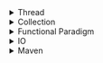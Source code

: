<details>
<summary>Thread</summary>

* Multithreading nima?
* Thread nima?
* Process nima?
* Thread va process orasidagi farq?
* Javada thread bilan qanday ishlaymiz?
* Javada process bilan qanday ishlaymiz
* Thread clasining run() va start() mehodlari o'rtasidagi farqlar?
* Javada Runnable va Callable o'rtasidagi farq?
* Volatile keyvordi nima vazifani bajaradi?
* Thread-safety nima va qanday?
* Race-condition muommosi nima?
* Javada thread qanday toxtatiladi?
* Javada threadni toxtatishni ayni qaysi usuli tabsiya qilinmaydi? va nega?
* Javada ikkita thread bir-biri bilan qanday malumot almashadi?
* Javada notify() bilan notifyAll() methodlari o'rtasidagi farq?
* ThreadLocal haqida tushuncha? biz qay vaziyatlarda undan foydalanamiz?
* Javada Stack va Heap o'rtasidagi farq?
* Javada Synchronized va Cuncurrent collection o'rtasidagi farq?
* ThreadPool nima? nima uchun javada threadPooldan foydalanish kerak?
* Javada deadlock nima ? va undan qanday qochish mumkin?
* Livelock va deadlock orasidagi farq?
* Java native data typelar qaysilar?
</details>

<details>
<summary>Collection</summary>

* what is collection in java?
* what is a framework in java?
* what is the difference between array and collection in java?
* what are the various interfaces used in java collections framework?
* Explain the hierarchy of the collection framework in java?
* What are the advantages of the collection framework?
* What is ArrayList in java?
* What is the difference between collection and collections?
* Difference between arrayList and linkedList in the java collection framework?
* What is an iterator?
* Java native data typelar qaysilar?
</details>

<details>
<summary>Functional Paradigm</summary>

* What is lambda expression in java?
* What are the benefits of using a lambda expression?
* What are the benefits of using a lambda expression?
* Which method you can pass lambda expression?
</details>

<details>
<summary>IO</summary>

</details>

<details>
<summary>Maven</summary>

* Maven nima?
* Maven bizga qanday yordam beradi?
* Mavenning qanday elementlari mavjud?
* Plugin o'zi nima? va qanday turlarini bilasiz?
* git bushda qanday kamanda orqali yangi maven proyect yaratish mumkin?
* mavenning ko'p ishlatiladigan kamandalaridan sanab bering?
* Biz mavenda o'z dependensiyimizni qanday yaratamiz?
* Maven loyihasi yaratganingizda qanday katalog tuzulmasi hosil bo'ladi?
* Json nima?
* Json malumot turi qachon chiqqan? va ungacha uning o'rnini asosan qaysi malumot turlari bosgan?
</details>